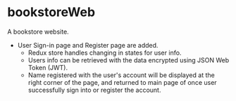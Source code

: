 # bookstoreWeb
A bookstore website.

- User Sign-in page and Register page are added.
  - Redux store handles changing in states for user info.
  - Users info can be retrieved with the data encrypted using JSON Web Token (JWT).
  - Name registered with the user's account will be displayed at the right corner of the page, and returned to main page of once user successfully sign into or register the account.
  
